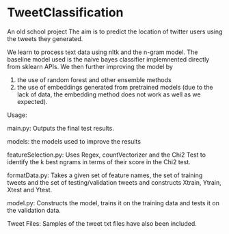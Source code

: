 # TweetClassification
An old school project
The aim is to predict the location of twitter users using the tweets they generated. 

We learn to process text data using nltk and the n-gram model.
The baseline model used is the naive bayes classifier implemnented directly from sklearn APIs.
We then further improving the model by 
1) the use of random forest and other ensemble methods 
2) the use of embeddings generated from pretrained models (due to the lack of data, the embedding method does not work as well as we expected).



Usage: 

main.py:
Outputs the final test results.

models: the models used to improve the results 

featureSelection.py:
Uses Regex, countVectorizer and the Chi2 Test to identify the k best ngrams in terms of their score in the Chi2 test.


formatData.py:
Takes a given set of feature names, the set of training tweets and the set of testing/validation tweets and constructs Xtrain, Ytrain, Xtest and Ytest.

model.py:
Constructs the model, trains it on the training data and tests it on the validation data.


Tweet Files:
Samples of the tweet txt files have also been included.
